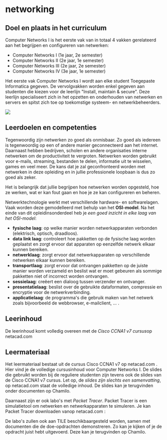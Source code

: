 # networking

## Doel en plaats in het curriculum

Computer Networks I is het eerste vak van in totaal 4 vakken gerelateerd aan het begrijpen en configureren van netwerken:

- Computer Networks I (1e jaar, 2e semester)
- Computer Networks II (2e jaar, 1e semester)
- Computer Networks III (2e jaar, 2e semester)
- Computer Networks IV (3e jaar, 1e semester)


Het eerste vak Computer Networks I wordt aan elke student Toegepaste Informatica gegeven. De vervolgvakken worden enkel gegeven aan studenten die kiezen voor de leerlijn "Install, maintain & secure". Deze leerlijn specialiseert zich in het opzetten en onderhouden van netwerken en servers en spitst zich toe op toekomstige systeem- en netwerkbeheerders.



 <img src="https://chamilo-downloads.hogent.be/?application=Chamilo%5CCore%5CRepository&go=DocumentDownloader&object=4847015&DownloadHost=1&security_code=0d8485322407bc68916a696c967c647db0566c7c&time=1600782110&display=1"/>



## Leerdoelen en competenties

Tegenwoordig zijn netwerken zo goed als onmisbaar. Zo goed als iedereen is tegenwoordig op een of andere manier geconnecteerd aan het internet. Daarnaast hebben bedrijven, scholen en andere organisaties interne netwerken om de productiviteit te vergroten. Netwerken worden gebruikt voor e-mails, streaming, bestanden te delen, informatie uit te wisselen, games en veel meer. De kans dat je zal geconfronteerd worden met netwerken in deze opleiding en in jullie professionele loopbaan is dus zo goed als zeker. 

Het is belangrijk dat jullie begrijpen hoe netwerken worden opgesteld, hoe ze werken, wat er kan fout gaan en hoe je ze kan configureren en beheren.

Netwerktechnologie werkt met verschillende hardware- en softwarelagen. Vaak worden deze gemodelleerd met behulp van het **OSI-model**. Na het einde van dit opleidinsonderdeel heb je *een goed inzicht in elke laag van het OSI-model*:

- **fysische laag**: op welke manier worden netwerkapparaten verbonden (elektrisch, optisch, draadloos).
- **data link laag**: controleert hoe pakketten op de fysische laag worden geplaatst en zorgt ervoor dat apparaten op eenzelfde netwerk elkaar kunnen bereiken.
- **netwerklaag**: zorgt ervoor dat netwerkapparaten op verschillende netwerken elkaar kunnen bereiken.
- **transportlaag**: zorgt ervoor dat ontvangen pakketten op de juiste manier worden verzameld en beslist wat er moet gebeuren als sommige pakketten niet of incorrect worden ontvangen.
- **sessielaag**: creëert een dialoog tussen verzender en ontvanger.
- **presentatielaag**: beslist over de gebruikte dataformaten, compressie en encryptie voor de netwerkverbinding.
- **applicatielaag**: de programma's die gebruik maken van het netwerk zoals bijvoorbeeld de webbrowser, e-mailclient, ... .

## Leerinhoud

De leerinhoud komt volledig overeen met de *Cisco CCNA1 v7 cursus*op netacad.com 

## Leermateriaal

Het leermateriaal bestaat uit de cursus Cisco CCNA1 v7 op netacad.com . Hier vind je de volledige cursusinhoud voor Computer Networks I. De slides die gebruikt worden bij de reguliere studenten zijn tevens ook de slides van de Cisco CCNA1 v7 cursus. Let op, de *slides zijn slechts een samenvatting*, op netacad.com staat de volledige inhoud. De slides kan je terugvinden onder documenten op Chamilo.

Daarnaast zijn er ook labo's met *Packet Tracer*. Packet Tracer is een simulatietool om netwerken en netwerkapparaten te simuleren. Je kan Packet Tracer downloaden vanop netacad.com :

De labo's zullen ook aan TILE beschikbaargesteld worden, samen met documenten die de doe-opdrachten demonstreren. Zo kan je kijken of je de opdracht juist hebt uitgevoerd. Deze kan je terugvinden op Chamilo.
